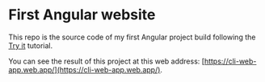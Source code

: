 # First Angular website

This repo is the source code of my first Angular project build following the [Try it](https://angular.io/start) tutorial.

You can see the result of this project at this web address: [https://cli-web-app.web.app/](https://cli-web-app.web.app/).
